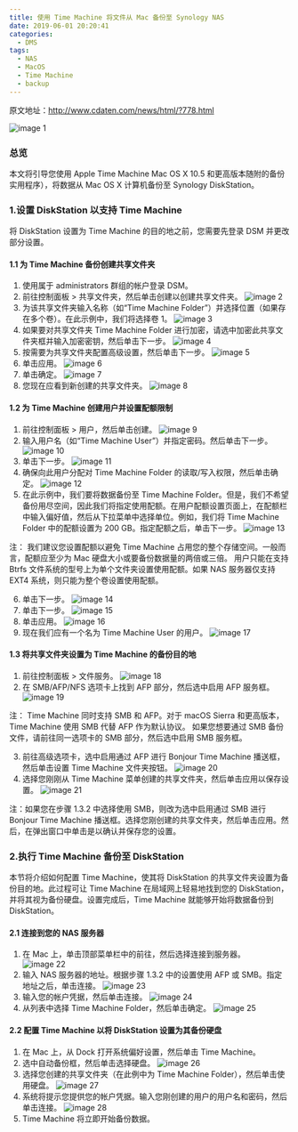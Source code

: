 ```yaml
---
title: 使用 Time Machine 将文件从 Mac 备份至 Synology NAS
date: 2019-06-01 20:20:41
categories:
  - DMS
tags:
  - NAS
  - MacOS
  - Time Machine
  - backup
---
```


<!--more-->

原文地址：http://www.cdaten.com/news/html/?778.html

![image 1](1.png)

### 总览

本文将引导您使用 Apple Time Machine Mac OS X 10.5 和更高版本随附的备份实用程序），将数据从 Mac OS X 计算机备份至 Synology DiskStation。

### 1.设置 DiskStation 以支持 Time Machine

将 DiskStation 设置为 Time Machine 的目的地之前，您需要先登录 DSM 并更改部分设置。

#### 1.1 为 Time Machine 备份创建共享文件夹

1. 使用属于 administrators 群组的帐户登录 DSM。
2. 前往控制面板 > 共享文件夹，然后单击创建以创建共享文件夹。
   ![image 2](2.png)
3. 为该共享文件夹输入名称（如“Time Machine Folder”）并选择位置（如果存在多个卷）。在此示例中，我们将选择卷 1。
   ![image 3](3.png)
4. 如果要对共享文件夹 Time Machine Folder 进行加密，请选中加密此共享文件夹框并输入加密密钥，然后单击下一步。
   ![image 4](4.png)
5. 按需要为共享文件夹配置高级设置，然后单击下一步。
   ![image 5](5.png)
6. 单击应用。
   ![image 6](6.png)
7. 单击确定。
   ![image 7](7.png)
8. 您现在应看到新创建的共享文件夹。
   ![image 8](8.png)

#### 1.2 为 Time Machine 创建用户并设置配额限制

1. 前往控制面板 > 用户，然后单击创建。
   ![image 9](9.png)
2. 输入用户名（如“Time Machine User”）并指定密码。然后单击下一步。
   ![image 10](10.png)
3. 单击下一步。
   ![image 11](11.png)
4. 确保向此用户分配对 Time Machine Folder 的读取/写入权限，然后单击确定。
   ![image 12](12.png)
5. 在此示例中，我们要将数据备份至 Time Machine Folder。但是，我们不希望备份用尽空间，因此我们将指定使用配额。在用户配额设置页面上，在配额栏中输入偏好值，然后从下拉菜单中选择单位。例如，我们将 Time Machine Folder 中的配额设置为 200 GB。指定配额之后，单击下一步。
   ![image 13](13.png)

注：
我们建议您设置配额以避免 Time Machine 占用您的整个存储空间。一般而言，配额应至少为 Mac 硬盘大小或要备份数据量的两倍或三倍。
用户只能在支持 Btrfs 文件系统的型号上为单个文件夹设置使用配额。如果 NAS 服务器仅支持 EXT4 系统，则只能为整个卷设置使用配额。

6. 单击下一步。
   ![image 14](14.png)
7. 单击下一步。
   ![image 15](15.png)
8. 单击应用。
   ![image 16](16.png)
9. 现在我们应有一个名为 Time Machine User 的用户。
   ![image 17](17.png)

#### 1.3 将共享文件夹设置为 Time Machine 的备份目的地

1. 前往控制面板 > 文件服务。
   ![image 18](18.png)
2. 在 SMB/AFP/NFS 选项卡上找到 AFP 部分，然后选中启用 AFP 服务框。
   ![image 19](19.png)

注：
Time Machine 同时支持 SMB 和 AFP。对于 macOS Sierra 和更高版本，Time Machine 使用 SMB 代替 AFP 作为默认协议。
如果您想要通过 SMB 备份文件，请前往同一选项卡的 SMB 部分，然后选中启用 SMB 服务框。

3. 前往高级选项卡，选中启用通过 AFP 进行 Bonjour Time Machine 播送框，然后单击设置 Time Machine 文件夹按钮。
   ![image 20](20.png)
4. 选择您刚刚从 Time Machine 菜单创建的共享文件夹，然后单击应用以保存设置。
   ![image 21](21.png)

注：如果您在步骤 1.3.2 中选择使用 SMB，则改为选中启用通过 SMB 进行 Bonjour Time Machine 播送框。选择您刚创建的共享文件夹，然后单击应用。然后，在弹出窗口中单击是以确认并保存您的设置。

### 2.执行 Time Machine 备份至 DiskStation

本节将介绍如何配置 Time Machine，使其将 DiskStation 的共享文件夹设置为备份目的地。此过程可让 Time Machine 在局域网上轻易地找到您的 DiskStation，并将其视为备份硬盘。设置完成后，Time Machine 就能够开始将数据备份到 DiskStation。

#### 2.1 连接到您的 NAS 服务器

1. 在 Mac 上，单击顶部菜单栏中的前往，然后选择连接到服务器。
   ![image 22](22.png)
2. 输入 NAS 服务器的地址。根据步骤 1.3.2 中的设置使用 AFP 或 SMB。指定地址之后，单击连接。
   ![image 23](23.png)
3. 输入您的帐户凭据，然后单击连接。
   ![image 24](24.png)
4. 从列表中选择 Time Machine Folder，然后单击确定。
   ![image 25](25.png)

#### 2.2 配置 Time Machine 以将 DiskStation 设置为其备份硬盘

1. 在 Mac 上，从 Dock 打开系统偏好设置，然后单击 Time Machine。
2. 选中自动备份框，然后单击选择硬盘。
   ![image 26](26.png)
3. 选择您创建的共享文件夹（在此例中为 Time Machine Folder），然后单击使用硬盘。
   ![image 27](27.png)
4. 系统将提示您提供您的帐户凭据。输入您刚创建的用户的用户名和密码，然后单击连接。
   ![image 28](28.png)
5. Time Machine 将立即开始备份数据。
